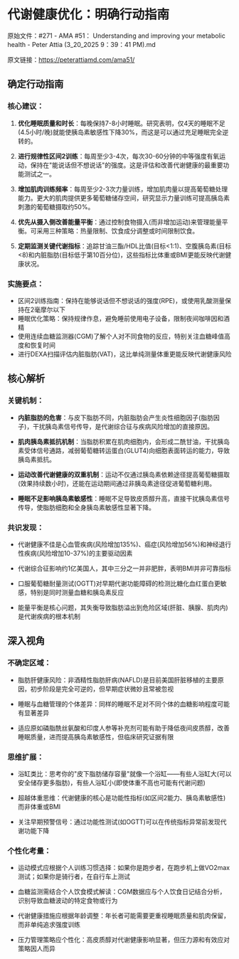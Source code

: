 # 代谢健康优化：明确行动指南

原始文件：#271 - AMA #51： Understanding and improving your metabolic health - Peter Attia (3_20_2025 9：39：41 PM).md

原文链接：https://peterattiamd.com/ama51/

<YouTube videoId="p8QCOK1ASuk" />

## 确定行动指南

### 核心建议：
1. **优化睡眠质量和时长**：每晚保持7-8小时睡眠。研究表明，仅4天的睡眠不足(4.5小时/晚)就能使胰岛素敏感性下降30%，而这是可以通过充足睡眠完全逆转的。

2. **进行规律性区间2训练**：每周至少3-4次，每次30-60分钟的中等强度有氧运动，保持在"能说话但不想说话"的强度。这是评估和改善代谢健康的最重要功能测试之一。

3. **增加肌肉训练频率**：每周至少2-3次力量训练，增加肌肉量以提高葡萄糖处理能力。更大的肌肉提供更多葡萄糖储存空间，研究显示力量训练可提高胰岛素刺激的葡萄糖摄取约50%。

4. **优先从摄入侧改善能量平衡**：通过控制食物摄入(而非增加运动)来管理能量平衡。可采用三种策略：热量限制、饮食成分调整或时间限制饮食。

5. **定期监测关键代谢指标**：追踪甘油三酯/HDL比值(目标<1:1)、空腹胰岛素(目标<8)和内脏脂肪(目标低于第10百分位)，这些指标比体重或BMI更能反映代谢健康状况。

### 实施要点：
- 区间2训练指南：保持在能够说话但不想说话的强度(RPE)，或使用乳酸测量保持在2毫摩尔以下
- 睡眠优化策略：保持规律作息，避免睡前使用电子设备，限制夜间咖啡因和酒精
- 使用连续血糖监测器(CGM)了解个人对不同食物的反应，特别关注血糖峰值高度和恢复时间
- 进行DEXA扫描评估内脏脂肪(VAT)，这比单纯测量体重更能反映代谢健康风险

## 核心解析

### 关键机制：
- **内脏脂肪的危害**：与皮下脂肪不同，内脏脂肪会产生炎性细胞因子(脂肪因子)，干扰胰岛素信号传导，是代谢综合征与疾病风险增加的直接原因。

- **肌肉胰岛素抵抗机制**：当脂肪积累在肌肉细胞内，会形成二酰甘油，干扰胰岛素受体信号通路，减弱葡萄糖转运蛋白(GLUT4)向细胞表面转运的能力，导致胰岛素抵抗。

- **运动改善代谢健康的双重机制**：运动不仅通过胰岛素依赖途径提高葡萄糖摄取(效果持续数小时)，还能在运动期间通过非胰岛素途径促进葡萄糖利用。

- **睡眠不足影响胰岛素敏感性**：睡眠不足导致皮质醇升高，直接干扰胰岛素信号传导，使脂肪细胞和全身胰岛素敏感性显著下降。

### 共识发现：
- 代谢健康不佳是心血管疾病(风险增加135%)、癌症(风险增加56%)和神经退行性疾病(风险增加10-37%)的主要驱动因素

- 代谢综合征影响约1亿美国人，其中三分之一并非肥胖，表明BMI并非可靠指标

- 口服葡萄糖耐量测试(OGTT)对早期代谢功能障碍的检测比糖化血红蛋白更敏感，特别是同时测量血糖和胰岛素反应

- 能量平衡是核心问题，其失衡导致脂肪溢出到危险区域(肝脏、胰腺、肌肉内)是代谢疾病的根本机制

## 深入视角

### 不确定区域：
- 脂肪肝健康风险：非酒精性脂肪肝病(NAFLD)是目前美国肝脏移植的主要原因，初步阶段是完全可逆的，但早期症状微妙且常被忽视

- 睡眠与血糖管理的个体差异：同样的睡眠不足对不同个体的血糖影响程度可能有显著差异

- 适应原如磷脂酰丝氨酸和印度人参等补充剂可能有助于降低夜间皮质醇，改善睡眠质量，进而提高胰岛素敏感性，但临床研究证据有限

### 思维扩展：
- 浴缸类比：思考你的"皮下脂肪储存容量"就像一个浴缸——有些人浴缸大(可以安全储存更多脂肪)，有些人浴缸小(即使体重不高也可能有代谢问题)

- 超越体重思维：代谢健康的核心是功能性指标(如区间2能力、胰岛素敏感性)而非体重或BMI

- 关注早期预警信号：通过功能性测试(如OGTT)可以在传统指标异常前发现代谢功能下降

### 个性化考量：
- 运动模式应根据个人训练习惯选择：如果你是跑步者，在跑步机上做VO2max测试；如果你是骑行者，在自行车上测试

- 血糖监测需结合个人饮食模式解读：CGM数据应与个人饮食日记结合分析，识别导致血糖波动的特定食物或行为

- 代谢健康措施应根据年龄调整：年长者可能需要更重视睡眠质量和肌肉保留，而非单纯追求强度训练

- 压力管理策略应个性化：高皮质醇对代谢健康影响显著，但压力源和有效应对策略因人而异